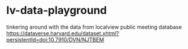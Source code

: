 # lv-data-playground
tinkering around with the data from localview public meeting database https://dataverse.harvard.edu/dataset.xhtml?persistentId=doi:10.7910/DVN/NJTBEM
